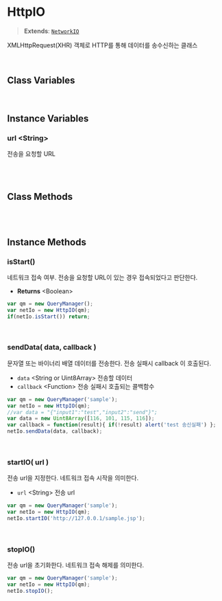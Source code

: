 # HttpIO
> **Extends**: [`NetworkIO`](./NetworkIO.md)

XMLHttpRequest(XHR) 객체로 HTTP를 통해 데이터를 송수신하는 클래스

<br/>

## Class Variables

<br/>

## Instance Variables

### url \<String>

전송을 요청할 URL

<br/>
<br/>

## Class Methods

<br/>
<br/>

## Instance Methods

### isStart()

네트워크 접속 여부. 전송을 요청할 URL이 있는 경우 접속되었다고 판단한다.

* **Returns** \<Boolean>

```js
var qm = new QueryManager();
var netIo = new HttpIO(qm);
if(netIo.isStart()) return;
```

<br/>

### sendData( data, callback )

문자열 또는 바이너리 배열 데이터를 전송한다. 전송 실패시 callback 이 호출된다.

* `data` \<String or Uint8Array> 전송할 데이터
* `callback` \<Function> 전송 실패시 호출되는 콜백함수

```js
var qm = new QueryManager('sample');
var netIo = new HttpIO(qm);
//var data = "{"input1":"test","input2":"send"}";
var data = new Uint8Array([116, 101, 115, 116]);
var callback = function(result){ if(!result) alert('test 송신실패') };
netIo.sendData(data, callback);
```

<br/>

### startIO( url )

전송 url을 지정한다. 네트워크 접속 시작을 의미한다.

* `url` \<String> 전송 url

```js
var qm = new QueryManager('sample');
var netIo = new HttpIO(qm);
netIo.startIO('http://127.0.0.1/sample.jsp');
```

<br/>

### stopIO()

전송 url을 초기화한다. 네트워크 접속 해제를 의미한다.

```js
var qm = new QueryManager('sample');
var netIo = new HttpIO(qm);
netIo.stopIO();
```

<br/>
<br/>